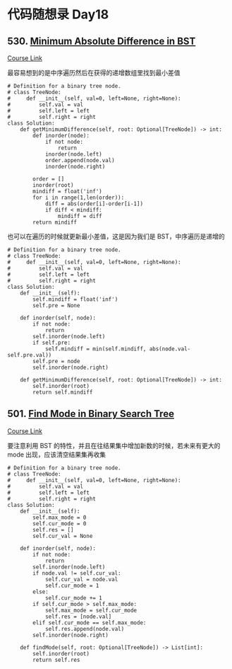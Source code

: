 
# 代码随想录 Day18

## 530. [Minimum Absolute Difference in BST](https://leetcode.com/problems/minimum-absolute-difference-in-bst/)

[Course Link](https://programmercarl.com/0530.%E4%BA%8C%E5%8F%89%E6%90%9C%E7%B4%A2%E6%A0%91%E7%9A%84%E6%9C%80%E5%B0%8F%E7%BB%9D%E5%AF%B9%E5%B7%AE.html)

最容易想到的是中序遍历然后在获得的递增数组里找到最小差值

```
# Definition for a binary tree node.
# class TreeNode:
#     def __init__(self, val=0, left=None, right=None):
#         self.val = val
#         self.left = left
#         self.right = right
class Solution:
    def getMinimumDifference(self, root: Optional[TreeNode]) -> int:
        def inorder(node):
            if not node:
                return
            inorder(node.left)
            order.append(node.val)
            inorder(node.right)
        
        order = []
        inorder(root)
        mindiff = float('inf')
        for i in range(1,len(order)):
            diff = abs(order[i]-order[i-1])
            if diff < mindiff:
                mindiff = diff
        return mindiff
```

也可以在遍历的时候就更新最小差值，这是因为我们是 BST，中序遍历是递增的

```
# Definition for a binary tree node.
# class TreeNode:
#     def __init__(self, val=0, left=None, right=None):
#         self.val = val
#         self.left = left
#         self.right = right
class Solution:
    def __init__(self):
        self.mindiff = float('inf')
        self.pre = None
        
    def inorder(self, node):
        if not node:
            return
        self.inorder(node.left)
        if self.pre:
            self.mindiff = min(self.mindiff, abs(node.val-self.pre.val))
        self.pre = node
        self.inorder(node.right)

    def getMinimumDifference(self, root: Optional[TreeNode]) -> int:
        self.inorder(root)
        return self.mindiff
```

## 501. [Find Mode in Binary Search Tree](https://leetcode.com/problems/find-mode-in-binary-search-tree/)

[Course Link](https://programmercarl.com/0501.%E4%BA%8C%E5%8F%89%E6%90%9C%E7%B4%A2%E6%A0%91%E4%B8%AD%E7%9A%84%E4%BC%97%E6%95%B0.html#%E5%85%B6%E4%BB%96%E8%AF%AD%E8%A8%80%E7%89%88%E6%9C%AC)

要注意利用 BST 的特性，并且在往结果集中增加新数的时候，若未来有更大的 mode 出现，应该清空结果集再收集

```
# Definition for a binary tree node.
# class TreeNode:
#     def __init__(self, val=0, left=None, right=None):
#         self.val = val
#         self.left = left
#         self.right = right
class Solution:
    def __init__(self):
        self.max_mode = 0
        self.cur_mode = 0
        self.res = []
        self.cur_val = None
    
    def inorder(self, node):
        if not node:
            return
        self.inorder(node.left)
        if node.val != self.cur_val:
            self.cur_val = node.val
            self.cur_mode = 1
        else:
            self.cur_mode += 1
        if self.cur_mode > self.max_mode:
            self.max_mode = self.cur_mode
            self.res = [node.val]
        elif self.cur_mode == self.max_mode:
            self.res.append(node.val)
        self.inorder(node.right)
        
    def findMode(self, root: Optional[TreeNode]) -> List[int]:
        self.inorder(root)
        return self.res
```
